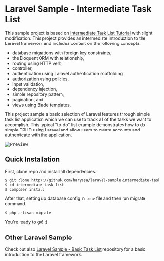 # Laravel Sample - Intermediate Task List
This sample project is based on [Intermediate Task List Tutorial](https://laravel.com/docs/5.2/quickstart-intermediate) with slight modification. This project provides an intermediate introduction to the Laravel framework and includes content on the following concepts:
- database migrations with foreign key constraints,
- the Eloquent ORM with relationship, 
- routing using HTTP verb,
- controller,
- authentication using Laravel authentication scaffolding,
- authorization using policies,
- input validation,
- dependency injection,
- simple repository pattern,
- pagination, and
- views using Blade templates.

This project sample a basic selection of Laravel features through simple task list application which we can use to track all of the tasks we want to accomplish. This typical "to-do" list example demonstrates how to do simple CRUD using Laravel and allow users to create accounts and authenticate with the application.

<kbd>
    <img alt="Preview" src="https://preview.ibb.co/hef0Ea/Fire_Shot_Capture_5_Laravel_Sample_Intermed_http_laravelsampleintermediatetasklist_dev_tasks.png" />
</kbd>

## Quick Installation
First, clone repo and install all dependencies.
```sh
$ git clone https://github.com/haryasa/laravel-sample-intermediate-task-list.git intermediate-task-list
$ cd intermediate-task-list
$ composer install
```
After that, setting up database config in `.env` file and then run migrate command.
```sh
$ php artisan migrate
```
You're ready to go! :)

## Other Laravel Sample
Check out also [Laravel Sample - Basic Task List](https://github.com/haryasa/laravel-sample-basic-task-list) repository for a basic introduction to the Laravel framework.